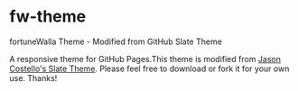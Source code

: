 fw-theme
===========

fortuneWalla Theme - Modified from GitHub Slate Theme

A responsive theme for GitHub Pages.This theme is modified from [Jason Costello's Slate Theme](https://github.com/jascocostello/slate). Please feel free to download or fork it for your own use. Thanks!
